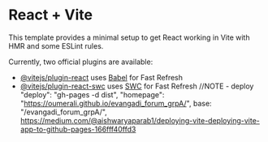 <!-- @format -->

# React + Vite

This template provides a minimal setup to get React working in Vite with HMR and some ESLint rules.

Currently, two official plugins are available:

- [@vitejs/plugin-react](https://github.com/vitejs/vite-plugin-react/blob/main/packages/plugin-react/README.md) uses [Babel](https://babeljs.io/) for Fast Refresh
- [@vitejs/plugin-react-swc](https://github.com/vitejs/vite-plugin-react-swc) uses [SWC](https://swc.rs/) for Fast Refresh
  //NOTE - deploy
  "deploy": "gh-pages -d dist",
  "homepage": "https://oumerali.github.io/evangadi_forum_grpA/",
  base: "/evangadi_forum_grpA/",
https://medium.com/@aishwaryaparab1/deploying-vite-deploying-vite-app-to-github-pages-166fff40ffd3